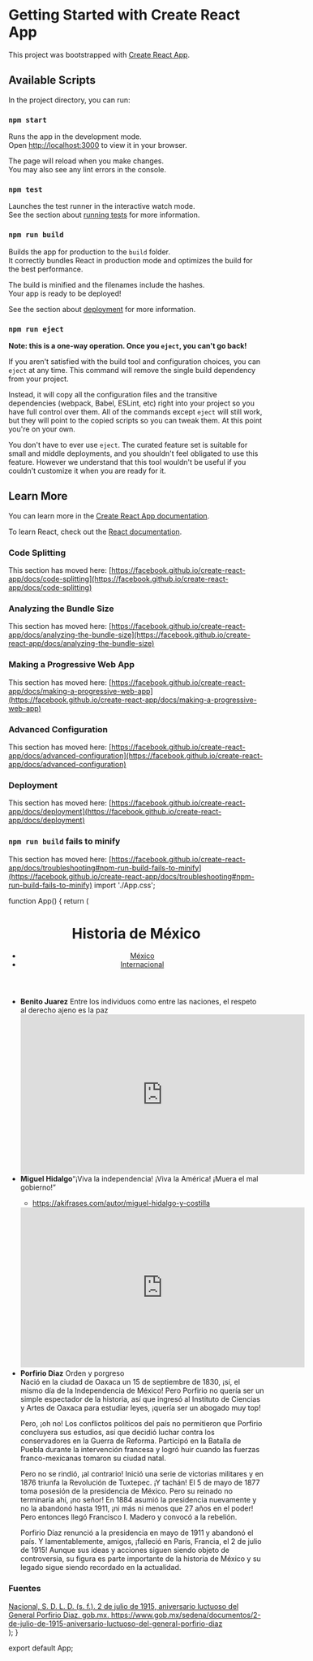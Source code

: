 # Getting Started with Create React App

This project was bootstrapped with [Create React App](https://github.com/facebook/create-react-app).

## Available Scripts

In the project directory, you can run:

### `npm start`

Runs the app in the development mode.\
Open [http://localhost:3000](http://localhost:3000) to view it in your browser.

The page will reload when you make changes.\
You may also see any lint errors in the console.

### `npm test`

Launches the test runner in the interactive watch mode.\
See the section about [running tests](https://facebook.github.io/create-react-app/docs/running-tests) for more information.

### `npm run build`

Builds the app for production to the `build` folder.\
It correctly bundles React in production mode and optimizes the build for the best performance.

The build is minified and the filenames include the hashes.\
Your app is ready to be deployed!

See the section about [deployment](https://facebook.github.io/create-react-app/docs/deployment) for more information.

### `npm run eject`

**Note: this is a one-way operation. Once you `eject`, you can't go back!**

If you aren't satisfied with the build tool and configuration choices, you can `eject` at any time. This command will remove the single build dependency from your project.

Instead, it will copy all the configuration files and the transitive dependencies (webpack, Babel, ESLint, etc) right into your project so you have full control over them. All of the commands except `eject` will still work, but they will point to the copied scripts so you can tweak them. At this point you're on your own.

You don't have to ever use `eject`. The curated feature set is suitable for small and middle deployments, and you shouldn't feel obligated to use this feature. However we understand that this tool wouldn't be useful if you couldn't customize it when you are ready for it.

## Learn More

You can learn more in the [Create React App documentation](https://facebook.github.io/create-react-app/docs/getting-started).

To learn React, check out the [React documentation](https://reactjs.org/).

### Code Splitting

This section has moved here: [https://facebook.github.io/create-react-app/docs/code-splitting](https://facebook.github.io/create-react-app/docs/code-splitting)

### Analyzing the Bundle Size

This section has moved here: [https://facebook.github.io/create-react-app/docs/analyzing-the-bundle-size](https://facebook.github.io/create-react-app/docs/analyzing-the-bundle-size)

### Making a Progressive Web App

This section has moved here: [https://facebook.github.io/create-react-app/docs/making-a-progressive-web-app](https://facebook.github.io/create-react-app/docs/making-a-progressive-web-app)

### Advanced Configuration

This section has moved here: [https://facebook.github.io/create-react-app/docs/advanced-configuration](https://facebook.github.io/create-react-app/docs/advanced-configuration)

### Deployment

This section has moved here: [https://facebook.github.io/create-react-app/docs/deployment](https://facebook.github.io/create-react-app/docs/deployment)

### `npm run build` fails to minify

This section has moved here: [https://facebook.github.io/create-react-app/docs/troubleshooting#npm-run-build-fails-to-minify](https://facebook.github.io/create-react-app/docs/troubleshooting#npm-run-build-fails-to-minify)
import './App.css';

function App() {
  return (
    <div className='App'>
      <header className='App-header'>
        <h1><strong>Historia de México</strong></h1>
        <navigator><ul><li className='navigator'><a href='https://www.gob.mx'>México</a></li><li className='navigator'><a href='https://www.curistoria.com/'> Internacional</a></li></ul></navigator>
      </header>
      <main>
       <ul>
        <li><strong>Benito Juarez</strong><span className='cita'> Entre los individuos como entre las naciones, el respeto al derecho ajeno es la paz</span></li>
        <iframe width="560" height="315" src="https://www.youtube.com/embed/79rBOsrcX6I" title="YouTube video player" frameborder="0" allow="accelerometer; autoplay; clipboard-write; encrypted-media; gyroscope; picture-in-picture; web-share" allowfullscreen></iframe>
        <li><strong>Miguel Hidalgo</strong><span className='cita'>“¡Viva la independencia! ¡Viva la América! ¡Muera el mal gobierno!”
- <a href='https://akifrases.com/autor/miguel-hidalgo-y-costilla'>https://akifrases.com/autor/miguel-hidalgo-y-costilla</a>
</span></li>
<iframe width="560" height="315" src="https://www.youtube.com/embed/ieSgPWjnMZ8" title="YouTube video player" frameborder="0" allow="accelerometer; autoplay; clipboard-write; encrypted-media; gyroscope; picture-in-picture; web-share" allowfullscreen></iframe>
        <li><strong>Porfirio Diaz</strong><span className='cita'> Orden y porgreso</span></li>
        Nació en la ciudad de Oaxaca un 15 de septiembre de 1830, ¡sí, el mismo día de la Independencia de México! Pero Porfirio no quería ser un simple espectador de la historia, así que ingresó al Instituto de Ciencias y Artes de Oaxaca para estudiar leyes, ¡quería ser un abogado muy top!

Pero, ¡oh no! Los conflictos políticos del país no permitieron que Porfirio concluyera sus estudios, así que decidió luchar contra los conservadores en la Guerra de Reforma. Participó en la Batalla de Puebla durante la intervención francesa y logró huir cuando las fuerzas franco-mexicanas tomaron su ciudad natal.

Pero no se rindió, ¡al contrario! Inició una serie de victorias militares y en 1876 triunfa la Revolución de Tuxtepec. ¡Y tachán! El 5 de mayo de 1877 toma posesión de la presidencia de México. Pero su reinado no terminaría ahí, ¡no señor! En 1884 asumió la presidencia nuevamente y no la abandonó hasta 1911, ¡ni más ni menos que 27 años en el poder! Pero entonces llegó Francisco I. Madero y convocó a la rebelión.

Porfirio Díaz renunció a la presidencia en mayo de 1911 y abandonó el país. Y lamentablemente, amigos, ¡falleció en París, Francia, el 2 de julio de 1915! Aunque sus ideas y acciones siguen siendo objeto de controversia, su figura es parte importante de la historia de México y su legado sigue siendo recordado en la actualidad.
       </ul>
      </main>
      <footer>
      <h3>Fuentes</h3>
      <a className='PD' href='https://www.gob.mx/sedena/documentos/2-de-julio-de-1915-aniversario-luctuoso-del-general-porfirio-diaz'>Nacional, S. D. L. D. (s. f.). 2 de julio de 1915, aniversario luctuoso del General Porfirio Diaz. gob.mx. https://www.gob.mx/sedena/documentos/2-de-julio-de-1915-aniversario-luctuoso-del-general-porfirio-diaz</a>
      </footer>
    </div>
  );
}

export default App; 
